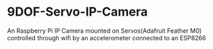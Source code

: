 # 9DOF-Servo-IP-Camera
An Raspberry Pi IP Camera mounted on Servos(Adafruit Feather M0) controlled through wifi by an accelerometer connected to an ESP8266
